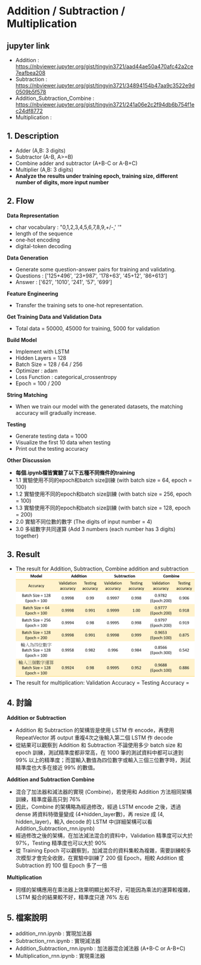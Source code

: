 # Addition / Subtraction / Multiplication

## jupyter link
 - Addition : https://nbviewer.jupyter.org/gist/tingyin3721/aad44ae50a470afc42a2ce7eafbea208
 - Subtraction : https://nbviewer.jupyter.org/gist/tingyin3721/34894154b47aa9c3522e9d0509b5f578
 - Addition_Subtraction_Combine : https://nbviewer.jupyter.org/gist/tingyin3721/241a06e2c2f94db6b754f1ec24df8772
 - Multiplication : 

## 1. Description
 - Adder (A,B: 3 digits)
 - Subtractor (A-B, A>=B)
 - Combine adder and subtractor (A+B-C or A-B+C)
 - Multiplier (A,B: 3 digits)
 - **Analyze the results under training epoch, training size, different number of digits, more input number**

## 2. Flow
**Data Representation**
 - char vocabulary : "0,1,2,3,4,5,6,7,8,9,+/-,' '"
 - length of the sequence
 - one-hot encoding
 - digital-token decoding

**Data Generation**
 - Generate some question-answer pairs for training and validating.
 - Questions : ['125+496', '23+987', '178+63', '45+12', '86+613']
 - Answer :    ['621', '1010', '241', '57', '699']

**Feature Engineering**
 - Transfer the training sets to one-hot representation.

**Get Training Data and Validation Data**
 - Total data = 50000, 45000 for training, 5000 for validation

**Build Model**
 - Implement with LSTM
 - Hidden Layers = 128
 - Batch Size = 128 / 64 / 256
 - Optimizer : adam
 - Loss Function : categorical_crossentropy
 - Epoch = 100 / 200

**String Matching**
 - When we train our model with the generated datasets, the matching accuracy will gradually increase.
 
**Testing**
 - Generate testing data = 1000
 - Visualize the first 10 data when testing
 - Print out the testing accuracy
 
**Other Discussion**
 - **每個.ipynb檔皆實驗了以下五種不同條件的training**
 - 1.1 實驗使用不同的epoch和batch size訓練 (with batch size = 64, epoch = 100)
 - 1.2 實驗使用不同的epoch和batch size訓練 (with batch size = 256, epoch = 100)
 - 1.3 實驗使用不同的epoch和batch size訓練 (with batch size = 128, epoch = 200)
 - 2.0 實驗不同位數的數字 (The digits of input number = 4)
 - 3.0 多組數字共同運算 (Add 3 numbers (each number has 3 digits) together)

## 3. Result
 - The result for Addition, Subtraction, Combine addition and subtraction
 ![](Result.png)
 - The result for multiplication: Validation Accuracy = Testing Accuracy =  
  
## 4. 討論
 **Addition or Subtraction**
 - Addition 和 Subtraction 的架構皆是使用 LSTM 作 encode，再使用 RepeatVector 將 output 重複4次之後輸入第二個 LSTM 作 decode
 - 從結果可以觀察到 Addition 和 Subtraction 不論使用多少 batch size 和 epoch 訓練，測試精準度都非常高，在 1000 筆的測試資料中都可以達到 99% 以上的精準度；而當輸入數值為四位數字或輸入三個三位數字時，測試精準度也大多在接近 99% 的數值。
 
 **Addition and Subtraction Combine**
 - 混合了加法器和減法器的實現 (Combine)，若使用和 Addition 方法相同架構訓練，精準度最高只到 76%
 - 因此，Combine 的架構略為經過修改，經過 LSTM encode 之後，透過 dense 將資料特徵量變成 (4*hidden_layer數)，再 resize 成 (4, hidden_layer)，輸入 decode 的 LSTM 中(詳細架構可以看 Addition_Subtraction_rnn.ipynb)
 - 經過修改之後的架構，在加法減法混合的資料中，Validation 精準度可以大於 97%，Testing 精準度也可以大於 90%
 - 從 Training Epoch 可以觀察到，加減混合的資料集較為複雜，需要訓練較多次模型才會完全收斂，在實驗中訓練了 200 個 Epoch，相較 Addition 或 Subtraction 的 100 個 Epoch 多了一倍
 
 **Multiplication**
 - 同樣的架構應用在乘法器上效果明顯比較不好，可能因為乘法的運算較複雜，LSTM 擬合的結果較不好，精準度只達 76% 左右

## 5. 檔案說明
 - addition_rnn.ipynb : 實現加法器
 - Subtraction_rnn.ipynb : 實現減法器
 - Addition_Subtraction_rnn.ipynb : 加法器混合減法器 (A+B-C or A-B+C)
 - Multiplication_rnn.ipynb : 實現乘法器